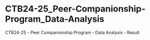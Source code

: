 # CTB24-25_Peer-Companionship-Program_Data-Analysis
CTB24-25 - Peer Companionship Program - Data Analysis - Result
